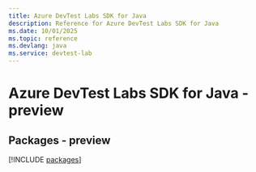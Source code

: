 ```yaml
---
title: Azure DevTest Labs SDK for Java
description: Reference for Azure DevTest Labs SDK for Java
ms.date: 10/01/2025
ms.topic: reference
ms.devlang: java
ms.service: devtest-lab
---
```

# Azure DevTest Labs SDK for Java - preview
## Packages - preview
[!INCLUDE [packages](devtest-labs-index.md)]
